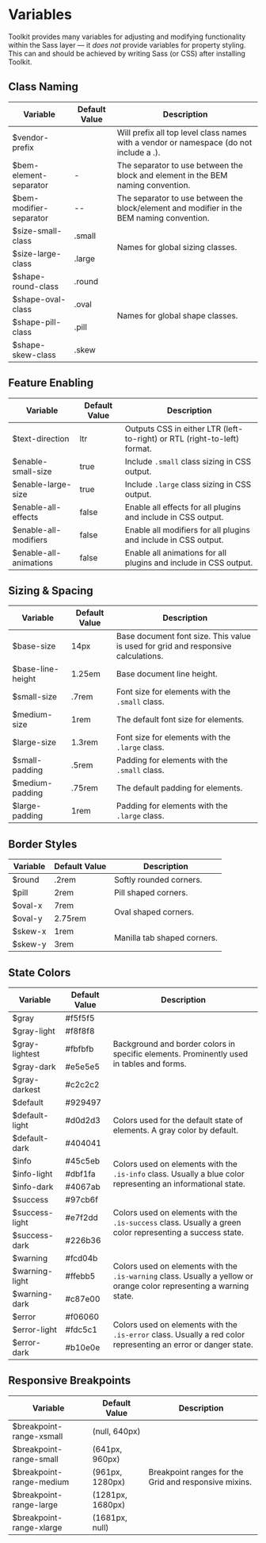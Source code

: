 # Variables #

Toolkit provides many variables for adjusting and modifying functionality within the Sass layer &mdash;
it *does not* provide variables for property styling.
This can and should be achieved by writing Sass (or CSS) after installing Toolkit.

## Class Naming ##

<table class="table is-striped data-table">
    <thead>
        <tr>
            <th>Variable</th>
            <th>Default Value</th>
            <th>Description</th>
        </tr>
    </thead>
    <tbody>
        <tr>
            <td>$vendor-prefix</td>
            <td></td>
            <td>Will prefix all top level class names with a vendor or namespace (do not include a .).</td>
        </tr>
        <tr>
            <td>$bem-element-separator</td>
            <td>-</td>
            <td>The separator to use between the block and element in the BEM naming convention.</td>
        </tr>
        <tr>
            <td>$bem-modifier-separator</td>
            <td>--</td>
            <td>The separator to use between the block/element and modifier in the BEM naming convention.</td>
        </tr>
        <tr>
            <td>$size-small-class</td>
            <td>.small</td>
            <td rowspan="2">Names for global sizing classes.</td>
        </tr>
        <tr>
            <td>$size-large-class</td>
            <td>.large</td>
        </tr>
        <tr>
            <td>$shape-round-class</td>
            <td>.round</td>
            <td rowspan="4">Names for global shape classes.</td>
        </tr>
        <tr>
            <td>$shape-oval-class</td>
            <td>.oval</td>
        </tr>
        <tr>
            <td>$shape-pill-class</td>
            <td>.pill</td>
        </tr>
        <tr>
            <td>$shape-skew-class</td>
            <td>.skew</td>
        </tr>
    </tbody>
</table>

## Feature Enabling ##

<table class="table is-striped data-table">
    <thead>
        <tr>
            <th>Variable</th>
            <th>Default Value</th>
            <th>Description</th>
        </tr>
    </thead>
    <tbody>
        <tr>
            <td>$text-direction</td>
            <td>ltr</td>
            <td>Outputs CSS in either LTR (left-to-right) or RTL (right-to-left) format.</td>
        </tr>
        <tr>
            <td>$enable-small-size</td>
            <td>true</td>
            <td>Include <code>.small</code> class sizing in CSS output.</td>
        </tr>
        <tr>
            <td>$enable-large-size</td>
            <td>true</td>
            <td>Include <code>.large</code> class sizing in CSS output.</td>
        </tr>
        <tr>
            <td>$enable-all-effects</td>
            <td>false</td>
            <td>Enable all effects for all plugins and include in CSS output.</td>
        </tr>
        <tr>
            <td>$enable-all-modifiers</td>
            <td>false</td>
            <td>Enable all modifiers for all plugins and include in CSS output.</td>
        </tr>
        <tr>
            <td>$enable-all-animations</td>
            <td>false</td>
            <td>Enable all animations for all plugins and include in CSS output.</td>
        </tr>
    </tbody>
</table>

## Sizing & Spacing ##

<table class="table is-striped data-table">
    <thead>
        <tr>
            <th>Variable</th>
            <th>Default Value</th>
            <th>Description</th>
        </tr>
    </thead>
    <tbody>
        <tr>
            <td>$base-size</td>
            <td>14px</td>
            <td>Base document font size. This value is used for grid and responsive calculations.</td>
        </tr>
        <tr>
            <td>$base-line-height</td>
            <td>1.25em</td>
            <td>Base document line height.</td>
        </tr>
        <tr>
            <td>$small-size</td>
            <td>.7rem</td>
            <td>Font size for elements with the <code>.small</code> class.</td>
        </tr>
        <tr>
            <td>$medium-size</td>
            <td>1rem</td>
            <td>The default font size for elements.</td>
        </tr>
        <tr>
            <td>$large-size</td>
            <td>1.3rem</td>
            <td>Font size for elements with the <code>.large</code> class.</td>
        </tr>
        <tr>
            <td>$small-padding</td>
            <td>.5rem</td>
            <td>Padding for elements with the <code>.small</code> class.</td>
        </tr>
        <tr>
            <td>$medium-padding</td>
            <td>.75rem</td>
            <td>The default padding for elements.</td>
        </tr>
        <tr>
            <td>$large-padding</td>
            <td>1rem</td>
            <td>Padding for elements with the <code>.large</code> class.</td>
        </tr>
    </tbody>
</table>

## Border Styles ##

<table class="table is-striped data-table">
    <thead>
        <tr>
            <th>Variable</th>
            <th>Default Value</th>
            <th>Description</th>
        </tr>
    </thead>
    <tbody>
        <tr>
            <td>$round</td>
            <td>.2rem</td>
            <td>Softly rounded corners.</td>
        </tr>
        <tr>
            <td>$pill</td>
            <td>2rem</td>
            <td>Pill shaped corners.</td>
        </tr>
        <tr>
            <td>$oval-x</td>
            <td>7rem</td>
            <td rowspan="2">Oval shaped corners.</td>
        </tr>
        <tr>
            <td>$oval-y</td>
            <td>2.75rem</td>
        </tr>
        <tr>
            <td>$skew-x</td>
            <td>1rem</td>
            <td rowspan="2">Manilla tab shaped corners.</td>
        </tr>
        <tr>
            <td>$skew-y</td>
            <td>3rem</td>
        </tr>
    </tbody>
</table>

## State Colors ##

<table class="table is-striped data-table">
    <thead>
        <tr>
            <th>Variable</th>
            <th>Default Value</th>
            <th>Description</th>
        </tr>
    </thead>
    <tbody>
        <tr>
            <td>$gray</td>
            <td>#f5f5f5</td>
            <td rowspan="5">Background and border colors in specific elements. Prominently used in tables and forms.</td>
        </tr>
        <tr>
            <td>$gray-light</td>
            <td>#f8f8f8</td>
        </tr>
        <tr>
            <td>$gray-lightest</td>
            <td>#fbfbfb</td>
        </tr>
        <tr>
            <td>$gray-dark</td>
            <td>#e5e5e5</td>
        </tr>
        <tr>
            <td>$gray-darkest</td>
            <td>#c2c2c2</td>
        </tr>
        <tr>
            <td>$default</td>
            <td>#929497</td>
            <td rowspan="3">Colors used for the default state of elements. A gray color by default.</td>
        </tr>
        <tr>
            <td>$default-light</td>
            <td>#d0d2d3</td>
        </tr>
        <tr>
            <td>$default-dark</td>
            <td>#404041</td>
        </tr>
        <tr>
            <td>$info</td>
            <td>#45c5eb</td>
            <td rowspan="3">Colors used on elements with the <code>.is-info</code> class. Usually a blue color representing an informational state.</td>
        </tr>
        <tr>
            <td>$info-light</td>
            <td>#dbf1fa</td>
        </tr>
        <tr>
            <td>$info-dark</td>
            <td>#4067ab</td>
        </tr>
        <tr>
            <td>$success</td>
            <td>#97cb6f</td>
            <td rowspan="3">Colors used on elements with the <code>.is-success</code> class. Usually a green color representing a success state.</td>
        </tr>
        <tr>
            <td>$success-light</td>
            <td>#e7f2dd</td>
        </tr>
        <tr>
            <td>$success-dark</td>
            <td>#226b36</td>
        </tr>
        <tr>
            <td>$warning</td>
            <td>#fcd04b</td>
            <td rowspan="3">Colors used on elements with the <code>.is-warning</code> class. Usually a yellow or orange color representing a warning state.</td>
        </tr>
        <tr>
            <td>$warning-light</td>
            <td>#ffebb5</td>
        </tr>
        <tr>
            <td>$warning-dark</td>
            <td>#c87e00</td>
        </tr>
        <tr>
            <td>$error</td>
            <td>#f06060</td>
            <td rowspan="3">Colors used on elements with the <code>.is-error</code> class. Usually a red color representing an error or danger state.</td>
        </tr>
        <tr>
            <td>$error-light</td>
            <td>#fdc5c1</td>
        </tr>
        <tr>
            <td>$error-dark</td>
            <td>#b10e0e</td>
        </tr>
    </tbody>
</table>

## Responsive Breakpoints ##

<table class="table is-striped data-table">
    <thead>
        <tr>
            <th>Variable</th>
            <th>Default Value</th>
            <th>Description</th>
        </tr>
    </thead>
    <tbody>
        <tr>
            <td>$breakpoint-range-xsmall</td>
            <td>(null, 640px)</td>
            <td rowspan="5">
                Breakpoint ranges for the Grid and responsive mixins.
            </td>
        </tr>
        <tr>
            <td>$breakpoint-range-small</td>
            <td>(641px, 960px)</td>
        </tr>
        <tr>
            <td>$breakpoint-range-medium</td>
            <td>(961px, 1280px)</td>
        </tr>
        <tr>
            <td>$breakpoint-range-large</td>
            <td>(1281px, 1680px)</td>
        </tr>
        <tr>
            <td>$breakpoint-range-xlarge</td>
            <td>(1681px, null)</td>
        </tr>
    </tbody>
</table>
